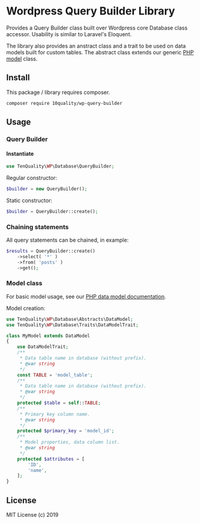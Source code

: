 # Wordpress Query Builder Library

Provides a Query Builder class built over Wordpress core Database class accessor. Usability is similar to Laravel's Eloquent.

The library also provides an anstract class and a trait to be used on data models built for custom tables. The abstract class extends our generic [PHP model](https://github.com/10quality/php-data-model) class.

## Install

This package / library requires composer.

```bash
composer require 10quality/wp-query-builder
```

## Usage

### Query Builder

#### Instantiate

```php
use TenQuality\WP\Database\QueryBuilder;
```

Regular constructor:

```php
$builder = new QueryBuilder();
```

Static constructor:

```php
$builder = QueryBuilder::create();
```

### Chaining statements

All query statements can be chained, in example:

```php
$results = QueryBuilder::create()
    ->select( '*' )
    ->from( 'posts' )
    ->get();
```

### Model class

For basic model usage, see our [PHP data model documentation](https://github.com/10quality/php-data-model).

Model creation:
```php
use TenQuality\WP\Database\Abstracts\DataModel;
use TenQuality\WP\Database\Traits\DataModelTrait;

class MyModel extends DataModel
{
    use DataModelTrait;
    /**
     * Data table name in database (without prefix).
     * @var string
     */
    const TABLE = 'model_table';
    /**
     * Data table name in database (without prefix).
     * @var string
     */
    protected $table = self::TABLE;
    /**
     * Primary key column name.
     * @var string
     */
    protected $primary_key = 'model_id';
    /**
     * Model properties, data column list.
     * @var string
     */
    protected $attributes = [
        'ID',
        'name',
    ];
}
```

## License

MIT License (c) 2019